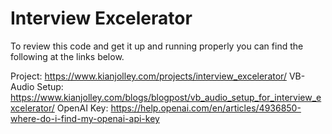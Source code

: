 # Interview Excelerator

To review this code and get it up and running properly you can find the following at the links below.

Project: https://www.kianjolley.com/projects/interview_excelerator/
VB-Audio Setup: https://www.kianjolley.com/blogs/blogpost/vb_audio_setup_for_interview_excelerator/
OpenAI Key: https://help.openai.com/en/articles/4936850-where-do-i-find-my-openai-api-key
